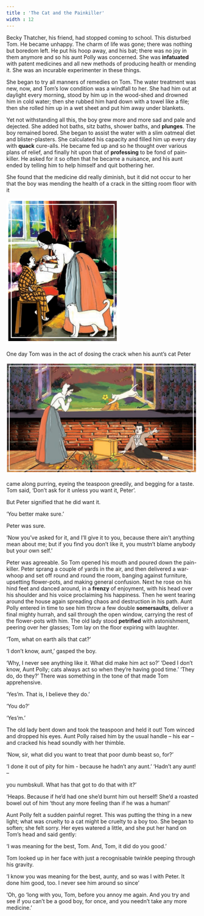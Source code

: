 ```yaml
---
title : 'The Cat and the Painkiller'
width : 12
---
```



Becky Thatcher, his friend, had stopped coming to school. This disturbed Tom. He became unhappy. The charm of life was gone; there was nothing but boredom left. He put his hoop away, and his bat; there was no joy in them anymore and so his aunt Polly was concerned. She was **infatuated** with patent medicines and all new methods of producing health or mending it. She was an incurable experimenter in these things. 

She began to try all manners of remedies on Tom. The water treatment was new, now, and Tom’s low condition was a windfall to her. She had him out at daylight every morning, stood by him up in the wood-shed and drowned him in cold water; then she rubbed him hard down with a towel like a file; then she rolled him up in a wet sheet and put him away under blankets. 

Yet not withstanding all this, the boy grew more and more sad and pale and dejected. She added hot baths, sitz baths, shower baths, and **plunges**. The boy remained bored. She began to assist the water with a slim oatmeal diet and blister-plasters. She calculated his capacity and filled him up every day with **quack** cure-alls. He became fed up and so he thought over various plans of relief, and finally hit upon that of **professing** to be fond of pain-killer. He asked for it so often that he became a nuisance, and his aunt ended by telling him to help himself and quit bothering her.

 She found that the medicine did really diminish, but it did not occur to her that the boy was mending the health of a crack in the sitting room floor with it

![](14.png)

One day Tom was in the act of dosing the crack when his aunt’s cat Peter

![](15.png)

came along purring, eyeing the teaspoon greedily, and begging for a taste. Tom said, ‘Don’t ask for it unless you want it, Peter’.

 But Peter signified that he did want it.

 ‘You better make sure.’

 Peter was sure.

 ‘Now you’ve asked for it, and I’ll give it to you, because there ain’t anything mean about me; but if you find you don’t like it, you mustn’t blame anybody but your own self.’ 

Peter was agreeable. So Tom opened his mouth and poured down the pain-killer. Peter sprang a couple of yards in the air, and then delivered a war-whoop and set off round and round the room, banging against furniture, upsetting flower-pots, and making general confusion. Next he rose on his hind feet and danced around, in a **frenzy** of enjoyment, with  his head over his shoulder and his voice proclaiming his happiness. Then he went tearing around the house again spreading chaos and destruction in his path. Aunt Polly entered in time to see him throw a few double **somersaults**, deliver a final mighty hurrah, and sail through the open window, carrying the rest of the flower-pots with him. The old lady stood **petrified** with astonishment, peering over her glasses; Tom lay on the floor expiring with laughter.

 ‘Tom, what on earth ails that cat?’

 ‘I don’t know, aunt,’ gasped the boy. 



‘Why, I never see anything like it. What did make him act so?’ ‘Deed I don’t know, Aunt Polly; cats always act so when they’re having good time.’ ‘They do, do they?’ There was something in the tone of that made Tom apprehensive.

‘Yes’m. That is, I believe they do.’



 ‘You do?’

 ‘Yes’m.’ 

The old lady bent down and took the teaspoon and held it out! Tom winced and dropped his eyes. Aunt Polly raised him by the usual handle – his ear – and cracked his head soundly with her thimble. 


‘Now, sir, what did you want to treat that poor dumb beast so, for?’

 ‘I done it out of pity for him - because he hadn’t any aunt.’ ‘Hadn’t any aunt! –

 you numbskull. What has that got to do that with it?’ 

‘Heaps. Because if he’d had one she’d burnt him out herself! She’d a roasted bowel out of him ‘thout any more feeling than if he was a human!’ 

Aunt Polly felt a sudden painful regret. This was putting the thing in a new light; what was cruelty to a cat might be cruelty to a boy too. She began to soften; she felt sorry. Her eyes watered a little, and she put her hand on Tom’s head and said gently: 

‘I was meaning for the best, Tom. And, Tom, it did do you good.’ 

Tom looked up in her face with just a recognisable twinkle peeping through his gravity.

 ‘I know you was meaning for the best, aunty, and so was I with Peter. It done him good, too. I never see him around so since’

 ‘Oh, go ‘long with you, Tom, before you annoy me again. And you try and see if you can’t be a good boy, for once, and you needn’t take any more medicine.’
